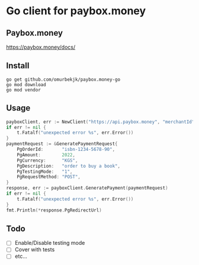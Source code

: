 # Go client for paybox.money

## Paybox.money
https://paybox.money/docs/

## Install

```
go get github.com/omurbekjk/paybox.money-go
go mod download
go mod vendor
```

## Usage

```go
payboxClient, err := NewClient("https://api.paybox.money", "merchantId", "merchantSecret", "test")
if err != nil {
    t.Fatalf("unexpected error %s", err.Error())
}
paymentRequest := &GeneratePaymentRequest{
    PgOrderId:       "isbn-1234-5678-90",
    PgAmount:        2022,
    PgCurrency:      "KGS",
    PgDescription:   "order to buy a book",
    PgTestingMode:   "1",
    PgRequestMethod: "POST",
}
response, err := payboxClient.GeneratePayment(paymentRequest)
if err != nil {
    t.Fatalf("unexpected error %s", err.Error())
}
fmt.Println(*response.PgRedirectUrl)
```

## Todo

- [ ] Enable/Disable testing mode
- [ ] Cover with tests
- [ ] etc...
